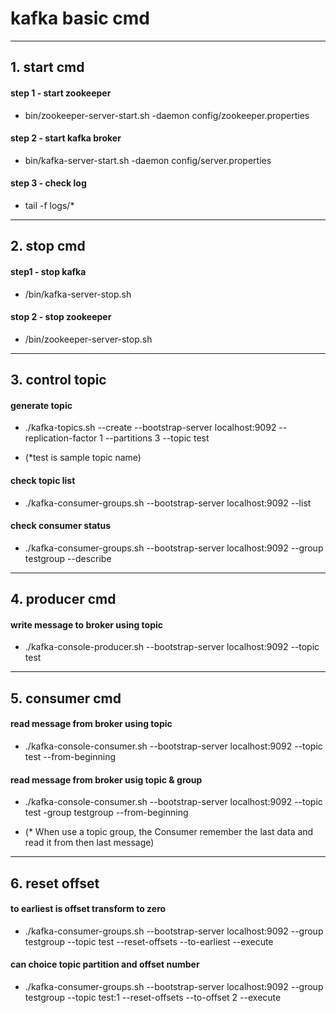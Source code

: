 # kafka basic cmd

---

## 1. start cmd
#### step 1 - start zookeeper
- bin/zookeeper-server-start.sh -daemon config/zookeeper.properties


#### step 2 - start kafka broker
- bin/kafka-server-start.sh -daemon config/server.properties


#### step 3 - check log
- tail -f logs/*

---

## 2. stop cmd
#### step1 - stop kafka
- /bin/kafka-server-stop.sh


#### stop 2 - stop zookeeper
- /bin/zookeeper-server-stop.sh

---

## 3. control topic
#### generate topic
- ./kafka-topics.sh --create --bootstrap-server localhost:9092 --replication-factor 1 --partitions 3 --topic test

- (*test is sample topic name)



#### check topic list
- ./kafka-consumer-groups.sh --bootstrap-server localhost:9092 --list


#### check consumer status
- ./kafka-consumer-groups.sh --bootstrap-server localhost:9092 --group testgroup --describe

---

## 4. producer cmd
#### write message to broker using topic
- ./kafka-console-producer.sh --bootstrap-server localhost:9092 --topic test

---

## 5. consumer cmd 
#### read message from broker using topic
- ./kafka-console-consumer.sh --bootstrap-server localhost:9092 --topic test --from-beginning


#### read message from broker usig topic & group
- ./kafka-console-consumer.sh --bootstrap-server localhost:9092 --topic test -group testgroup --from-beginning

- (* When use a topic group, the Consumer remember the last data and read it from then last message)

---

## 6. reset offset
#### to earliest is offset transform to zero
- ./kafka-consumer-groups.sh --bootstrap-server localhost:9092 --group testgroup --topic test --reset-offsets --to-earliest --execute


#### can choice topic partition and offset number
- ./kafka-consumer-groups.sh --bootstrap-server localhost:9092 --group testgroup --topic test:1 --reset-offsets --to-offset 2 --execute

